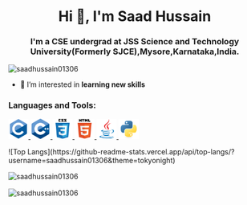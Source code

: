 <h1 align="center">Hi 👋, I'm Saad Hussain</h1>
<h3 align="center">I'm a CSE undergrad at JSS Science and Technology University(Formerly SJCE),Mysore,Karnataka,India.</h3>

<p align="left"> <img src="https://komarev.com/ghpvc/?username=saadhussain01306&label=Profile%20views&color=0e75b6&style=flat" alt="saadhussain01306" /> </p>

- 🌱 I’m interested in **learning new skills**


<p align="left">
</p>

<h3 align="left">Languages and Tools:</h3>
<p align="left"> <a href="https://www.cprogramming.com/" target="_blank" rel="noreferrer"> <img src="https://raw.githubusercontent.com/devicons/devicon/master/icons/c/c-original.svg" alt="c" width="40" height="40"/> </a> <a href="https://www.w3schools.com/cpp/" target="_blank" rel="noreferrer"> <img src="https://raw.githubusercontent.com/devicons/devicon/master/icons/cplusplus/cplusplus-original.svg" alt="cplusplus" width="40" height="40"/> </a> <a href="https://www.w3schools.com/css/" target="_blank" rel="noreferrer"> <img src="https://raw.githubusercontent.com/devicons/devicon/master/icons/css3/css3-original-wordmark.svg" alt="css3" width="40" height="40"/> </a> <a href="https://www.w3.org/html/" target="_blank" rel="noreferrer"> <img src="https://raw.githubusercontent.com/devicons/devicon/master/icons/html5/html5-original-wordmark.svg" alt="html5" width="40" height="40"/> </a> <a href="https://www.java.com" target="_blank" rel="noreferrer"> <img src="https://raw.githubusercontent.com/devicons/devicon/master/icons/java/java-original.svg" alt="java" width="40" height="40"/> </a> <a href="https://www.python.org" target="_blank" rel="noreferrer"> <img src="https://raw.githubusercontent.com/devicons/devicon/master/icons/python/python-original.svg" alt="python" width="40" height="40"/> </a> </p>
![Top Langs](https://github-readme-stats.vercel.app/api/top-langs/?username=saadhussain01306&theme=tokyonight)
<p><img align="center" src="https://github-readme-stats.vercel.app/api/top-langs?username=saadhussain01306&show_icons=true&locale=en&layout=compact" alt="saadhussain01306" /></p>

<p><img align="center" src="https://github-readme-streak-stats.herokuapp.com/?user=saadhussain01306&" alt="saadhussain01306" /></p>
